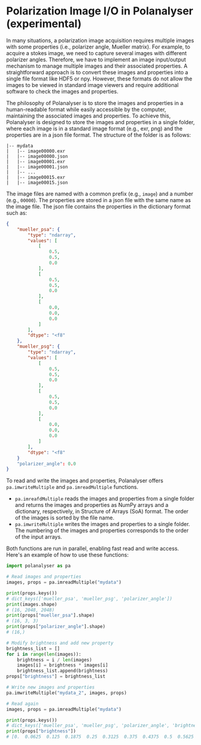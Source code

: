 # Polarization Image I/O in Polanalyser (experimental)

In many situations, a polarization image acquisition requires multiple images with some properties (i.e., polarizer angle, Mueller matrix). For example, to acquire a stokes image, we need to capture several images with different polarizer angles. Therefore, we have to implement an image input/output mechanism to manage multiple images and their associated properties. A straightforward approach is to convert these images and properties into a single file format like HDF5 or npy. However, these formats do not allow the images to be viewed in standard image viewers and require additional software to check the images and properties.

The philosophy of Polanalyser is to store the images and properties in a human-readable format while easily accessible by the computer, maintaining the associated images and properties. To achieve this, Polanalyser is designed to store the images and properties in a single folder, where each image is in a standard image format (e.g., exr, png) and the properties are in a json file format. The structure of the folder is as follows:

```
|-- mydata
|   |-- image00000.exr
|   |-- image00000.json
|   |-- image00001.exr
|   |-- image00001.json
|   |-- ...
|   |-- image00015.exr
|   |-- image00015.json
```

The image files are named with a common prefix (e.g., `image`) and a number (e.g., `00000`). The properties are stored in a json file with the same name as the image file. The json file contains the properties in the dictionary format such as:

```json
{
    "mueller_psa": {
        "type": "ndarray",
        "values": [
            [
                0.5,
                0.5,
                0.0
            ],
            [
                0.5,
                0.5,
                0.0
            ],
            [
                0.0,
                0.0,
                0.0
            ]
        ],
        "dtype": "<f8"
    },
    "mueller_psg": {
        "type": "ndarray",
        "values": [
            [
                0.5,
                0.5,
                0.0
            ],
            [
                0.5,
                0.5,
                0.0
            ],
            [
                0.0,
                0.0,
                0.0
            ]
        ],
        "dtype": "<f8"
    }
    "polarizer_angle": 0.0
}
```

To read and write the images and properties, Polanalyser offers `pa.imwriteMultiple` and `pa.imreadMultiple` functions. 

- `pa.imreafdMultiple` reads the images and properties from a single folder and returns the images and properties as NumPy arrays and a dictionary, respectively, in Structure of Arrays (SoA) format. The order of the images is sorted by the file name.  
- `pa.imwriteMultiple` writes the images and properties to a single folder. The numbering of the images and properties corresponds to the order of the input arrays.

Both functions are run in parallel, enabling fast read and write access. Here's an example of how to use these functions:

```python
import polanalyser as pa

# Read images and properties
images, props = pa.imreadMultiple("mydata")

print(props.keys()) 
# dict_keys(['mueller_psa', 'mueller_psg', 'polarizer_angle'])
print(images.shape) 
# (16, 2048, 2048) 
print(props["mueller_psa"].shape) 
# (16, 3, 3)
print(props["polarizer_angle"].shape) 
# (16,)

# Modify brightness and add new property
brightness_list = []
for i in range(len(images)):
    brightness = i / len(images) 
    images[i] = brightness * images[i]
    brightness_list.append(brightness)
props["brightness"] = brightness_list

# Write new images and properties
pa.imwriteMultiple("mydata_2", images, props)

# Read again
images, props = pa.imreadMultiple("mydata")

print(props.keys()) 
# dict_keys(['mueller_psa', 'mueller_psg', 'polarizer_angle', 'brightness'])
print(props["brightness"])
# [0.  0.0625  0.125  0.1875  0.25  0.3125  0.375  0.4375  0.5  0.5625  0.625  0.6875  0.75  0.8125  0.875  0.9375]
```
